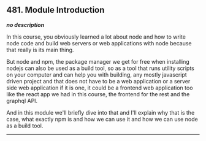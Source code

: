 ## 481. Module Introduction

<strong><em>no description</em></strong>

In this course, you obviously learned a lot about node and how to write node
code and build web servers or web applications with node because that really is
its main thing. 

But node and npm, the package manager we get for free when installing nodejs can
also be used as a build tool, so as a tool that runs utility scripts on your
computer and can help you with building, any mostly javascript driven project
and that does not have to be a web application or a server side web application
if it is one, it could be a frontend web application too like the react app we
had in this course, the frontend for the rest and the graphql API. 

And in this module we'll briefly dive into that and I'll explain why that is the
case, what exactly npm is and how we can use it and how we can use node as a
build tool. 

---